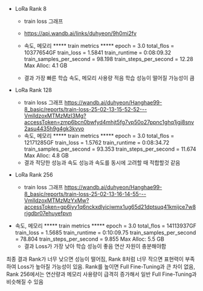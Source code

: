 
* LoRa Rank 8
   - train loss 그래프
   - https://api.wandb.ai/links/duhyeon/9h0mi2fv
 
   - 속도, 메모리
***** train metrics *****
  epoch                    =        3.0
  total_flos               = 10377654GF
  train_loss               =     1.5841
  train_runtime            = 0:08:09.32
  train_samples_per_second =     98.198
  train_steps_per_second   =      12.28
Max Alloc: 4.1 GB
  - 결과
    가장 빠른 학습 속도, 메모리 사용량 적음
    학습 성능이 떨어질 가능성이 큼

    
* LoRa Rank 128
  - train loss 그래프
 https://wandb.ai/duhyeon/Hanghae99-8_basic/reports/train-loss-25-02-13-15-52-52---VmlldzoxMTMzMzI3Mg?accessToken=zmp6bcn0bwfyd4mhjt5fg7vp50o27ppnc1ghq1jgj8snv2asu4435h9g4gk3kvyo
   - 속도, 메모리
***** train metrics *****
  epoch                    =        3.0
  total_flos               = 12171285GF
  train_loss               =     1.5762
  train_runtime            = 0:08:34.72
  train_samples_per_second =     93.353
  train_steps_per_second   =     11.674
Max Alloc: 4.8 GB
  - 결과
    적당한 성능과 속도
    성능과 속도를 동시에 고려할 때 적합할것 같음
    
* LoRa Rank 256

  - train loss 그래프
   https://wandb.ai/duhyeon/Hanghae99-8_basic/reports/train-loss-25-02-13-16-14-55---VmlldzoxMTMzMzYxMw?accessToken=gp6iyy1q6nckxdlyicjwmx1ug65d21dptsuq41kmijce7w8rjgdbr07ehuyefpvn
 - 속도, 메모리
   ***** train metrics *****
    epoch                    =        3.0
    total_flos               = 14113937GF
    train_loss               =     1.5685
    train_runtime            = 0:10:09.75
    train_samples_per_second =     78.804
    train_steps_per_second   =      9.855
    Max Alloc: 5.5 GB
   - 결과
     Loss가 가장 낮아 학습 성능이 좋음
     연산 자원이 충분해야함


최종 결과
Rank가 너무 낮으면 성능이 떨어짐, Rank 8처럼 너무 작으면 표현력이 부족하여 Loss가 높아질 가능성이 있음.
Rank를 높이면 Full Fine-Tuning과 큰 차이 없음, Rank 256에서는 연산량과 메모리 사용량이 급격히 증가해서 일반 Full Fine-Tuning과 비슷해질 수 있음
